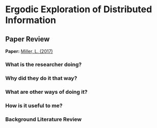 # Ergodic Exploration of Distributed Information

## Paper Review 

**Paper:** [Miller, L. (2017)](https://arxiv.org/pdf/1708.09352.pdf)

### What is the researcher doing?

### Why did they do it that way?

### What are other ways of doing it?

### How is it useful to me?

### Background Literature Review